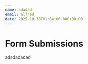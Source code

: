 ```yaml
---
name: adadad
email: alfred
date: 2025-10-30T01:04:00.000+08:00
---
```

# Form Submissions
adadadadad

